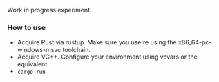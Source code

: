 
Work in progress experiment.

### How to use

* Acquire Rust via rustup. Make sure you use're using the x86_64-pc-windows-msvc toolchain.
* Acquire VC++. Configure your environment using vcvars or the equivalent.
* `cargo run`
